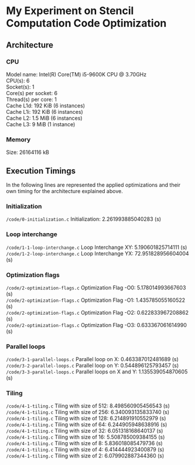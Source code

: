 # My Experiment on Stencil Computation Code Optimization

## Architecture

### CPU

Model name: Intel(R) Core(TM) i5-9600K CPU @ 3.70GHz \
CPU(s): 6 \
Socket(s): 1 \
Core(s) per socket: 6 \
Thread(s) per core: 1 \
Cache L1d: 192 KiB (6 instances) \
Cache L1i: 192 KiB (6 instances) \
Cache L2: 1.5 MiB (6 instances) \
Cache L3: 9 MiB (1 instance)

### Memory

Size: 26164116 kB

## Execution Timings

In the following lines are represented the applied optimizations and their own timing for the architecture explained above.

### Initialization

`/code/0-initialization.c` Initialization: 2.261993885040283 (s)

### Loop interchange

`/code/1-1-loop-interchange.c` Loop Interchange XY: 5.190601825714111 (s)\
`/code/1-2-loop-interchange.c` Loop Interchange YX: 72.951828956604004 (s)

### Optimization flags

`/code/2-optimization-flags.c` Optimization Flag -O0: 5.178014993667603 (s)\
`/code/2-optimization-flags.c` Optimization Flag -O1: 1.435785055160522 (s)\
`/code/2-optimization-flags.c` Optimization Flag -O2: 0.622833967208862 (s)\
`/code/2-optimization-flags.c` Optimization Flag -O3: 0.633367061614990 (s)

### Parallel loops

`/code/3-1-parallel-loops.c` Parallel loop on X: 0.463387012481689 (s)\
`/code/3-2-parallel-loops.c` Parallel loop on Y: 0.544896125793457 (s)\
`/code/3-3-parallel-loops.c` Parallel loops on X and Y: 1.135539054870605 (s)

### Tiling

`/code/4-1-tiling.c` Tiling with size of 512: 8.498560905456543 (s)\
`/code/4-1-tiling.c` Tiling with size of 256: 6.340093135833740 (s)\
`/code/4-1-tiling.c` Tiling with size of 128: 6.214891910552979 (s)\
`/code/4-1-tiling.c` Tiling with size of 64: 6.244905948638916 (s)\
`/code/4-1-tiling.c` Tiling with size of 32: 6.051318168640137 (s)\
`/code/4-1-tiling.c` Tiling with size of 16: 5.508785009384155 (s)\
`/code/4-1-tiling.c` Tiling with size of 8: 5.836018085479736 (s)\
`/code/4-1-tiling.c` Tiling with size of 4: 6.414444923400879 (s)\
`/code/4-1-tiling.c` Tiling with size of 2: 6.079902887344360 (s)
